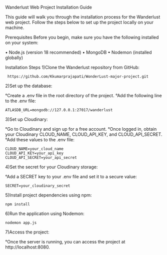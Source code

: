 Wanderlust Web Project Installation Guide

This guide will walk you through the installation process for the Wanderlust web project. Follow the steps below to set up the project locally on your machine.

Prerequisites
Before you begin, make sure you have the following installed on your system:

   • Node.js (version 18 recommended)
   • MongoDB
   • Nodemon (installed globally)

Installation Steps
1)Clone the Wanderlust repository from GitHub:

     https://github.com/Kkumarprajapati/WonderLust-major-project.git

2)Set up the database:

 °Create a .env file in the root directory of the project.
 °Add the following line to the .env file:

    ATLASDB_URL=mongodb://127.0.0.1:27017/wanderlust

3)Set up Cloudinary:

 °Go to Cloudinary and sign up for a free account.
 °Once logged in, obtain your Cloudinary CLOUD_NAME, CLOUD_API_KEY, and CLOUD_API_SECRET.
 °Add these values to the .env file:

    CLOUD_NAME=your_cloud_name
    CLOUD_API_KEY=your_api_key
    CLOUD_API_SECRET=your_api_secret

4)Set the secret for your Cloudinary storage:

 °Add a SECRET key to your .env file and set it to a secure value:

    SECRET=your_cloudinary_secret

5)Install project dependencies using npm:

    npm install

6)Run the application using Nodemon:

    nodemon app.js

7)Access the project:

   °Once the server is running, you can access the project at http://localhost:8080.
